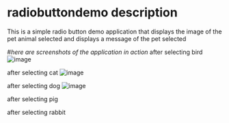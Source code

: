 # radiobuttondemo description
This is a simple radio button demo application that displays the image of the pet animal selected and displays a message of the pet selected  

#*here are screenshots of the application in action*
after selecting bird
![image](https://github.com/phemeIsin/radiobuttondemo/assets/172006238/66b15e4c-cbeb-40e0-aa9a-55c1f2f7a1e0)

after selecting cat
![image](https://github.com/phemeIsin/radiobuttondemo/assets/172006238/49bdac4f-99b4-4e56-9c11-f2ba3da9a3c3)

after selecting dog
![image](https://github.com/phemeIsin/radiobuttondemo/assets/172006238/dbd61ae2-ef68-4457-910a-6c814296cd4c)

after selecting pig

after selecting rabbit
